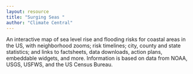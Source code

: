 ```yaml
---
layout: resource
title: "Surging Seas "
author: "Climate Central"
---
```


An interactive map of sea level rise and flooding risks for coastal areas in the US, with neighborhood zooms; risk timelines; city, county and state statistics; and links to factsheets, data downloads, action plans, embeddable widgets, and more.  Information is based on data from NOAA, USGS, USFWS, and the US Census Bureau.
